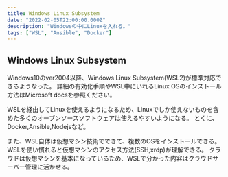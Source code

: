 ```yaml
---
title: Windows Linux Subsystem
date: "2022-02-05T22:00:00.000Z"
description: "Windowsの中にLinuxを入れる。"
tags: ["WSL", "Ansible", "Docker"]
---
```


## Windows Linux Subsystem

Windows10のver2004以降、Windows Linux Subsystem(WSL2)が標準対応できるようなった。
詳細の有効化手順やWSL中にいれるLinux OSのインストール方法はMicrosoft docsを参照ください。

WSLを経由してLinuxを使えるようになるため、Linuxでしか使えないものを含めた多くのオーブンソースソフトウェアは使えるやすいようになる。
とくに、Docker,Ansible,Nodejsなど。

また、WSL自体は仮想マシン技術でできて、複数のOSをインストールできる。WSLを使い慣れると仮想マシンのアクセス方法(SSH,xrdp)が理解できる。
クラウドは仮想マシンを基本になっているため、WSLで分かった内容はクラウドサーバー管理に活かせる。

